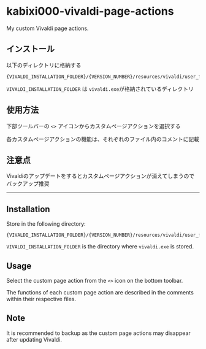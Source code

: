 # kabixi000-vivaldi-page-actions
My custom Vivaldi page actions.

## インストール
以下のディレクトリに格納する
```
{VIVALDI_INSTALLATION_FOLDER}/{VERSION_NUMBER}/resources/vivaldi/user_files
```
`VIVALDI_INSTALLATION_FOLDER` は `vivaldi.exe`が格納されているディレクトリ

## 使用方法
下部ツールバーの `<>` アイコンからカスタムページアクションを選択する

各カスタムページアクションの機能は、それぞれのファイル内のコメントに記載

## 注意点
Vivaldiのアップデートをするとカスタムページアクションが消えてしまうのでバックアップ推奨

---

## Installation
Store in the following directory:
```
{VIVALDI_INSTALLATION_FOLDER}/{VERSION_NUMBER}/resources/vivaldi/user_files
```
`VIVALDI_INSTALLATION_FOLDER` is the directory where `vivaldi.exe` is stored.

## Usage
Select the custom page action from the `<>` icon on the bottom toolbar.

The functions of each custom page action are described in the comments within their respective files.

## Note
It is recommended to backup as the custom page actions may disappear after updating Vivaldi.

